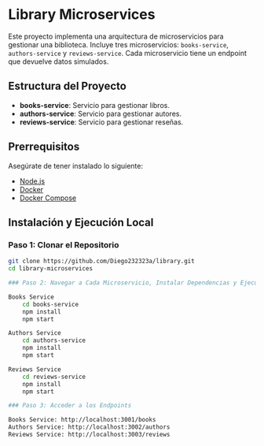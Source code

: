 # Library Microservices

Este proyecto implementa una arquitectura de microservicios para gestionar una biblioteca. Incluye tres microservicios: `books-service`, `authors-service` y `reviews-service`. Cada microservicio tiene un endpoint que devuelve datos simulados.

## Estructura del Proyecto

- **books-service**: Servicio para gestionar libros.
- **authors-service**: Servicio para gestionar autores.
- **reviews-service**: Servicio para gestionar reseñas.

## Prerrequisitos

Asegúrate de tener instalado lo siguiente:

- [Node.js](https://nodejs.org/)
- [Docker](https://www.docker.com/)
- [Docker Compose](https://docs.docker.com/compose/)

## Instalación y Ejecución Local

### Paso 1: Clonar el Repositorio

```sh
git clone https://github.com/Diego232323a/library.git
cd library-microservices

### Paso 2: Navegar a Cada Microservicio, Instalar Dependencias y Ejecutar

Books Service
    cd books-service
    npm install
    npm start

Authors Service
    cd authors-service
    npm install
    npm start

Reviews Service
    cd reviews-service
    npm install
    npm start

### Paso 3: Acceder a los Endpoints

Books Service: http://localhost:3001/books
Authors Service: http://localhost:3002/authors
Reviews Service: http://localhost:3003/reviews
